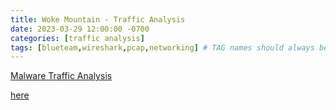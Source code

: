 ```yaml
---
title: Woke Mountain - Traffic Analysis
date: 2023-03-29 12:00:00 -0700
categories: [traffic analysis]
tags: [blueteam,wireshark,pcap,networking] # TAG names should always be lowercase
---
```


[Malware Traffic Analysis](https://www.malware-traffic-analysis.net/)

[here](https://www.malware-traffic-analysis.net/2021/01/21/index.html)